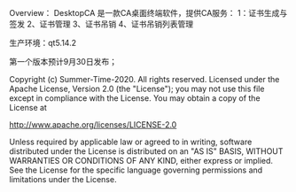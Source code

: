 Overview：
DesktopCA 是一款CA桌面终端软件，提供CA服务：
1：证书生成与签发
2、证书管理
3、证书吊销
4、证书吊销列表管理

生产环境：qt5.14.2

第一个版本预计9月30日发布；

Copyright (c) Summer-Time-2020.  All rights reserved.
Licensed under the Apache License, Version 2.0 (the "License");
you may not use this file except in compliance with the License.
You may obtain a copy of the License at

http://www.apache.org/licenses/LICENSE-2.0

Unless required by applicable law or agreed to in writing, software
distributed under the License is distributed on an "AS IS" BASIS,
WITHOUT WARRANTIES OR CONDITIONS OF ANY KIND, either express or implied.
See the License for the specific language governing permissions and
limitations under the License.







